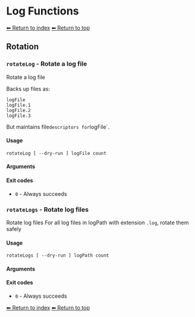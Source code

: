 # Log Functions

[⬅ Return to index](index.md)
[⬅ Return to top](../index.md)

## Rotation


### `rotateLog` - Rotate a log file

Rotate a log file

Backs up files as:

    logFile
    logFile.1
    logFile.2
    logFile.3

But maintains file` descriptors for `logFile`.

#### Usage

    rotateLog [ --dry-run ] logFile count
    

#### Arguments



#### Exit codes

- `0` - Always succeeds

### `rotateLogs` - Rotate log files

Rotate log files
For all log files in logPath with extension `.log`, rotate them safely

#### Usage

    rotateLogs [ --dry-run ] logPath count
    

#### Arguments



#### Exit codes

- `0` - Always succeeds

[⬅ Return to index](index.md)
[⬅ Return to top](../index.md)
